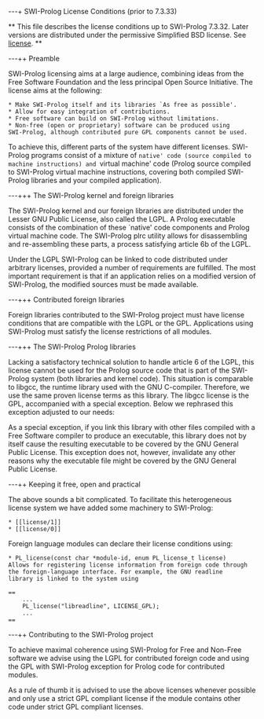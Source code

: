 ---+ SWI-Prolog License Conditions (prior to 7.3.33)

**
This file describes the license conditions up to SWI-Prolog 7.3.32.
Later versions are distributed under the permissive Simplified BSD
license.  See [license](<license.html>).
**

---++ Preamble

SWI-Prolog licensing aims at a large audience, combining ideas from the
Free Software Foundation and the less principal Open Source Initiative.
The license aims at the following:

    * Make SWI-Prolog itself and its libraries `As free as possible'.
    * Allow for easy integration of contributions.
    * Free software can build on SWI-Prolog without limitations.
    * Non-free (open or proprietary) software can be produced using
    SWI-Prolog, although contributed pure GPL components cannot be used.

To achieve this, different parts of the system have different licenses.
SWI-Prolog programs consist of a mixture of `native' code (source
compiled to machine instructions) and `virtual machine' code (Prolog
source compiled to SWI-Prolog virtual machine instructions, covering
both compiled SWI-Prolog libraries and your compiled application).

---+++ The SWI-Prolog kernel and foreign libraries

The SWI-Prolog kernel and our foreign libraries are distributed under
the Lesser GNU Public License, also called the LGPL. A Prolog executable
consists of the combination of these `native' code components and Prolog
virtual machine code. The SWI-Prolog plrc utility allows for
disassembling and re-assembling these parts, a process satisfying
article 6b of the LGPL.

Under the LGPL SWI-Prolog can be linked to code distributed under
arbitrary licenses, provided a number of requirements are fulfilled.
The most important requirement is that if an application relies on a
modified version of SWI-Prolog, the modified sources must be made
available.

---+++ Contributed foreign libraries

Foreign libraries contributed to the SWI-Prolog project must have
license conditions that are compatible with the LGPL or the GPL.
Applications using SWI-Prolog must satisfy the license restrictions of
all modules.

---+++ The SWI-Prolog Prolog libraries

Lacking a satisfactory technical solution to handle article 6 of the
LGPL, this license cannot be used for the Prolog source code that is
part of the SWI-Prolog system (both libraries and kernel code). This
situation is comparable to libgcc, the runtime library used with the GNU
C-compiler. Therefore, we use the same proven license terms as this
library. The libgcc license is the GPL, accompanied with a special
exception. Below we rephrased this exception adjusted to our needs:

As a special exception, if you link this library with other files
compiled with a Free Software compiler to produce an executable, this
library does not by itself cause the resulting executable to be covered
by the GNU General Public License. This exception does not, however,
invalidate any other reasons why the executable file might be covered by
the GNU General Public License.

---++ Keeping it free, open and practical

The above sounds a bit complicated. To facilitate this heterogeneous
license system we have added some machinery to SWI-Prolog:

    * [[license/1]]
    * [[license/0]]

Foreign language modules can declare their license conditions using:

    * PL_license(const char *module-id, enum PL_license_t license)
    Allows for registering license information from foreign code through
    the foreign-language interface. For example, the GNU readline
    library is linked to the system using

    ==
        ...
        PL_license("libreadline", LICENSE_GPL);
        ...
    ==


---++ Contributing to the SWI-Prolog project

To achieve maximal coherence using SWI-Prolog for Free and Non-Free
software we advise using the LGPL for contributed foreign code and
using the GPL with SWI-Prolog exception for Prolog code for
contributed modules.

As a rule of thumb it is advised to use the above licenses whenever
possible and only use a strict GPL compliant license if the module
contains other code under strict GPL compliant licenses.

